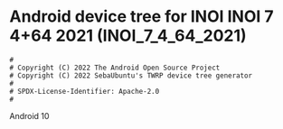 # Android device tree for INOI INOI 7 4+64 2021 (INOI_7_4_64_2021)

```
#
# Copyright (C) 2022 The Android Open Source Project
# Copyright (C) 2022 SebaUbuntu's TWRP device tree generator
#
# SPDX-License-Identifier: Apache-2.0
#
```
Android 10
